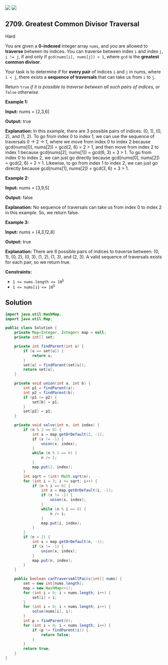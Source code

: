 [![](https://img.shields.io/github/stars/javadev/LeetCode-in-Java?label=Stars&style=flat-square)](https://github.com/javadev/LeetCode-in-Java)
[![](https://img.shields.io/github/forks/javadev/LeetCode-in-Java?label=Fork%20me%20on%20GitHub%20&style=flat-square)](https://github.com/javadev/LeetCode-in-Java/fork)

## 2709\. Greatest Common Divisor Traversal

Hard

You are given a **0-indexed** integer array `nums`, and you are allowed to **traverse** between its indices. You can traverse between index `i` and index `j`, `i != j`, if and only if `gcd(nums[i], nums[j]) > 1`, where `gcd` is the **greatest common divisor**.

Your task is to determine if for **every pair** of indices `i` and `j` in nums, where `i < j`, there exists a **sequence of traversals** that can take us from `i` to `j`.

Return `true` _if it is possible to traverse between all such pairs of indices,_ _or_ `false` _otherwise._

**Example 1:**

**Input:** nums = [2,3,6]

**Output:** true

**Explanation:** In this example, there are 3 possible pairs of indices: (0, 1), (0, 2), and (1, 2). To go from index 0 to index 1, we can use the sequence of traversals 0 -> 2 -> 1, where we move from index 0 to index 2 because gcd(nums[0], nums[2]) = gcd(2, 6) = 2 > 1, and then move from index 2 to index 1 because gcd(nums[2], nums[1]) = gcd(6, 3) = 3 > 1. To go from index 0 to index 2, we can just go directly because gcd(nums[0], nums[2]) = gcd(2, 6) = 2 > 1. Likewise, to go from index 1 to index 2, we can just go directly because gcd(nums[1], nums[2]) = gcd(3, 6) = 3 > 1.

**Example 2:**

**Input:** nums = [3,9,5]

**Output:** false

**Explanation:** No sequence of traversals can take us from index 0 to index 2 in this example. So, we return false.

**Example 3:**

**Input:** nums = [4,3,12,8]

**Output:** true

**Explanation:** There are 6 possible pairs of indices to traverse between: (0, 1), (0, 2), (0, 3), (1, 2), (1, 3), and (2, 3). A valid sequence of traversals exists for each pair, so we return true.

**Constraints:**

*   <code>1 <= nums.length <= 10<sup>5</sup></code>
*   <code>1 <= nums[i] <= 10<sup>5</sup></code>

## Solution

```java
import java.util.HashMap;
import java.util.Map;

public class Solution {
    private Map<Integer, Integer> map = null;
    private int[] set;

    private int findParent(int u) {
        if (u == set[u]) {
            return u;
        }
        set[u] = findParent(set[u]);
        return set[u];
    }

    private void union(int a, int b) {
        int p1 = findParent(a);
        int p2 = findParent(b);
        if (p1 != p2) {
            set[b] = p1;
        }
        set[p2] = p1;
    }

    private void solve(int n, int index) {
        if (n % 2 == 0) {
            int x = map.getOrDefault(2, -1);
            if (x != -1) {
                union(x, index);
            }
            while (n % 2 == 0) {
                n /= 2;
            }
            map.put(2, index);
        }
        int sqrt = (int) Math.sqrt(n);
        for (int i = 3; i <= sqrt; i++) {
            if (n % i == 0) {
                int x = map.getOrDefault(i, -1);
                if (x != -1) {
                    union(x, index);
                }
                while (n % i == 0) {
                    n /= i;
                }
                map.put(i, index);
            }
        }
        if (n > 2) {
            int x = map.getOrDefault(n, -1);
            if (x != -1) {
                union(x, index);
            }
            map.put(n, index);
        }
    }

    public boolean canTraverseAllPairs(int[] nums) {
        set = new int[nums.length];
        map = new HashMap<>();
        for (int i = 0; i < nums.length; i++) {
            set[i] = i;
        }
        for (int i = 0; i < nums.length; i++) {
            solve(nums[i], i);
        }
        int p = findParent(0);
        for (int i = 0; i < nums.length; i++) {
            if (p != findParent(i)) {
                return false;
            }
        }
        return true;
    }
}
```